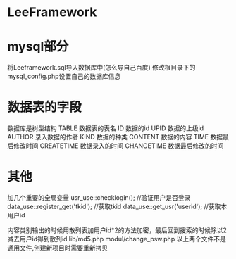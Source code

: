# LeeFramework

# mysql部分
将Leeframework.sql导入数据库中(怎么导自己百度)
修改根目录下的mysql_config.php设置自己的数据库信息

# 数据表的字段
数据库是树型结构
TABLE                   数据表的表名
ID                      数据的id
UPID                    数据的上级id
AUTHOR                  录入数据的作者
KIND                    数据的种类
CONTENT                 数据的内容
TIME                    数据最后修改时间
CREATETIME              数据录入的时间
CHANGETIME              数据最后修改的时间

# 其他

加几个重要的全局变量
usr_use::checklogin();                                  //验证用户是否登录
data_use::register_get('tkid');                         //获取tkid
data_use::get_usr('userid');                            //获取本用户id


内容类别输出的时候用散列表加用户id*2的方法加密，最后回到搜索的时候除以2减去用户id得到散列id
lib/md5.php
modul/change_psw.php
以上两个文件不是通用文件,创建新项目时需要重新拷贝







